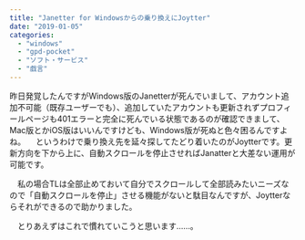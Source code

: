 ```yaml
---
title: "Janetter for Windowsからの乗り換えにJoytter"
date: "2019-01-05"
categories: 
  - "windows"
  - "gpd-pocket"
  - "ソフト・サービス"
  - "戯言"
---
```


昨日発覚したんですがWindows版のJanetterが死んでいまして、アカウント追加不可能（既存ユーザーでも）、追加していたアカウントも更新されずプロフィールページも401エラーと完全に死んでいる状態であるのが確認できまして、Mac版とかiOS版はいいんですけども、Windows版が死ぬと色々困るんですよね。 　というわけで乗り換え先を延々探してたどり着いたのがJoytterです。更新方向を下から上に、自動スクロールを停止させればJanatterと大差ない運用が可能です。

　私の場合TLは全部止めておいて自分でスクロールして全部読みたいニーズなので「自動スクロールを停止」させる機能がないと駄目なんですが、Joytterならそれができるので助かりました。

　とりあえずはこれで慣れていこうと思います……。
